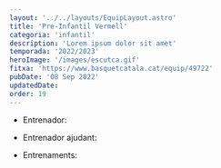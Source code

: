 ```yaml
---
layout: '../../layouts/EquipLayout.astro'
title: 'Pre-Infantil Vermell'
categoria: 'infantil'
description: 'Lorem ipsum dolor sit amet'
temporada: '2022/2023'
heroImage: '/images/escutca.gif'
fitxa: 'https://www.basquetcatala.cat/equip/49722'
pubDate: '08 Sep 2022'
updatedDate:
order: 19
---
```


- Entrenador:

- Entrenador ajudant:

- Entrenaments:
